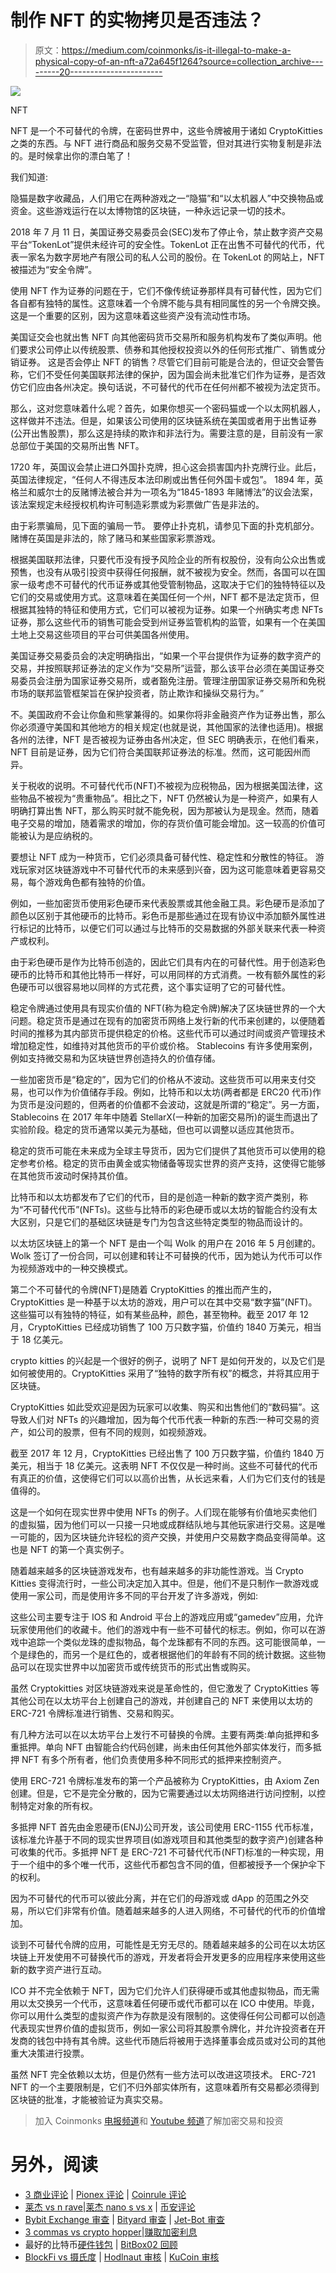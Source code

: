 # 制作 NFT 的实物拷贝是否违法？

> 原文：<https://medium.com/coinmonks/is-it-illegal-to-make-a-physical-copy-of-an-nft-a72a645f1264?source=collection_archive---------20----------------------->

![](img/b8309cf9a025d2b19c39ce15c58099f8.png)

NFT

NFT 是一个不可替代的令牌，在密码世界中，这些令牌被用于诸如 CryptoKitties 之类的东西。与 NFT 进行商品和服务交易不受监管，但对其进行实物复制是非法的。是时候拿出你的漂白笔了！

我们知道:

隐猫是数字收藏品，人们用它在两种游戏之一“隐猫”和“以太机器人”中交换物品或资金。这些游戏运行在以太博物馆的区块链，一种永远记录一切的技术。

2018 年 7 月 11 日，美国证券交易委员会(SEC)发布了停止令，禁止数字资产交易平台“TokenLot”提供未经许可的安全性。TokenLot 正在出售不可替代的代币，代表一家名为数字房地产有限公司的私人公司的股份。在 TokenLot 的网站上，NFT 被描述为“安全令牌”。

使用 NFT 作为证券的问题在于，它们不像传统证券那样具有可替代性，因为它们各自都有独特的属性。这意味着一个令牌不能与具有相同属性的另一个令牌交换。这是一个重要的区别，因为这意味着这些资产没有流动性市场。

美国证交会也就出售 NFT 向其他密码货币交易所和服务机构发布了类似声明。他们要求公司停止以传统股票、债券和其他授权投资以外的任何形式推广、销售或分销证券。
这是否会停止 NFT 的销售？尽管它们目前可能是合法的，但证交会警告称，它们不受任何美国联邦法律的保护，因为国会尚未批准它们作为证券，是否效仿它们应由各州决定。换句话说，不可替代的代币在任何州都不被视为法定货币。

那么，这对您意味着什么呢？首先，如果你想买一个密码猫或一个以太网机器人，这样做并不违法。但是，如果该公司使用的区块链系统在美国或者用于出售证券(公开出售股票)，那么这是持续的欺诈和非法行为。需要注意的是，目前没有一家总部位于美国的交易所出售 NFT。

1720 年，英国议会禁止进口外国扑克牌，担心这会损害国内扑克牌行业。此后，英国法律规定，“任何人不得违反本法印刷或出售任何外国卡或包”。
1894 年，英格兰和威尔士的反赌博法被合并为一项名为“1845-1893 年赌博法”的议会法案，该法案规定未经授权机构许可制造彩票或为彩票做广告是非法的。

由于彩票骗局，见下面的骗局一节。
要停止扑克机，请参见下面的扑克机部分。
赌博在英国是非法的，除了赌马和某些国家彩票游戏。

根据美国联邦法律，只要代币没有授予风险企业的所有权股份，没有向公众出售或预售，也没有从吸引投资中获得任何报酬，就不被视为安全。然而，各国可以在国家一级考虑不可替代的代币证券或其他受管制物品，这取决于它们的独特特征以及它们的交易或使用方式。这意味着在美国任何一个州，NFT 都不是法定货币，但根据其独特的特征和使用方式，它们可以被视为证券。如果一个州确实考虑 NFTs 证券，那么这些代币的销售可能会受到州证券监管机构的监管，如果有一个在美国土地上交易这些项目的平台可供美国各州使用。

美国证券交易委员会的决定明确指出，“如果一个平台提供作为证券的数字资产的交易，并按照联邦证券法的定义作为“交易所”运营，那么该平台必须在美国证券交易委员会注册为国家证券交易所，或者豁免注册。管理注册国家证券交易所和免税市场的联邦监管框架旨在保护投资者，防止欺诈和操纵交易行为。”

不。美国政府不会让你鱼和熊掌兼得的。如果你将非金融资产作为证券出售，那么你必须遵守美国和其他地方的相关规定(也就是说，其他国家的法律也适用)。根据各州的法律，NFT 是否被视为证券由各州决定，但 SEC 明确表示，在他们看来，NFT 目前是证券，因为它们符合美国联邦证券法的标准。然而，这可能因州而异。

关于税收的说明。不可替代代币(NFT)不被视为应税物品，因为根据美国法律，这些物品不被视为“贵重物品”。相比之下，NFT 仍然被认为是一种资产，如果有人明确打算出售 NFT，那么购买时就不能免税，因为那被认为是现金。然而，随着电子交易的增加，随着需求的增加，你的存货价值可能会增加。这一较高的价值可能被认为是应纳税的。

要想让 NFT 成为一种货币，它们必须具备可替代性、稳定性和分散性的特征。
游戏玩家对区块链游戏中不可替代代币的未来感到兴奋，因为这可能意味着更容易交易，每个游戏角色都有独特的价值。

例如，一些加密货币使用彩色硬币来代表股票或其他金融工具。彩色硬币是添加了颜色以区别于其他硬币的比特币。彩色币是那些通过在现有协议中添加额外属性进行标记的比特币，以便它们可以通过与比特币的交易数据的外部关联来代表一种资产或权利。

由于彩色硬币是作为比特币创造的，因此它们具有内在的可替代性。用于创造彩色硬币的比特币和其他比特币一样好，可以用同样的方式消费。一枚有额外属性的彩色硬币可以很容易地以同样的方式花费，这个事实证明了它的可替代性。

稳定令牌通过使用具有现实价值的 NFT(称为稳定令牌)解决了区块链世界的一个大问题。稳定货币是通过在现有的加密货币网络上发行新的代币来创建的，以便随着时间的推移为其内部货币提供稳定的价格。这些代币可以通过时间或资产管理技术增加稳定性，如维持对其他货币的平价或价格。
Stablecoins 有许多使用案例，例如支持微交易和为区块链世界创造持久的价值存储。

一些加密货币是“稳定的”，因为它们的价格从不波动。这些货币可以用来支付交易，也可以作为价值储存手段。例如，比特币和以太坊(两者都是 ERC20 代币)作为货币是没问题的，但两者的价值都不会波动，这就是所谓的“稳定”。另一方面，Stablecoins 在 2017 年年中随着 StellarX(一种新的加密交易所)的诞生而退出了实验阶段。稳定的货币通常以美元为基础，但也可以调整以适应其他货币。

稳定的货币可能在未来成为全球主导货币，因为它们提供了其他货币可以使用的稳定参考价格。稳定的货币由黄金或实物储备等现实世界的资产支持，这使得它能够在其他货币波动时保持其价值。

比特币和以太坊都发布了它们的代币，目的是创造一种新的数字资产类别，称为“不可替代代币”(NFTs)。这些与比特币的彩色硬币或以太坊的智能合约没有太大区别，只是它们的基础区块链是专门为包含这些特定类型的物品而设计的。

以太坊区块链上的第一个 NFT 是由一个叫 Wolk 的用户在 2016 年 5 月创建的。Wolk 签订了一份合同，可以创建和转让不可替换的代币，因为她认为代币可以作为视频游戏中的一种交换模式。

第二个不可替代的令牌(NFT)是随着 CryptoKitties 的推出而产生的，CryptoKitties 是一种基于以太坊的游戏，用户可以在其中交易“数字猫”(NFT)。这些猫可以有独特的特征，如有某些品种，颜色，甚至物种。截至 2017 年 12 月，CryptoKitties 已经成功销售了 100 万只数字猫，价值约 1840 万美元，相当于 18 亿美元。

crypto kitties 的兴起是一个很好的例子，说明了 NFT 是如何开发的，以及它们是如何被使用的。CryptoKitties 采用了“独特的数字所有权”的概念，并将其应用于区块链。

CryptoKitties 如此受欢迎是因为玩家可以收集、购买和出售他们的“数码猫”。这导致人们对 NFTs 的兴趣增加，因为每个代币代表一种新的东西:一种可交易的资产，如公司的股票，但有不同的规则，如视频游戏。

截至 2017 年 12 月，CryptoKitties 已经出售了 100 万只数字猫，价值约 1840 万美元，相当于 18 亿美元。这表明 NFT 不仅仅是一种时尚。这些不可替代的代币有真正的价值，这使得它们可以以高价出售，从长远来看，人们为它们支付的钱是值得的。

这是一个如何在现实世界中使用 NFTs 的例子。人们现在能够有价值地买卖他们的虚拟猫，因为他们可以一只接一只地或成群结队地与其他玩家进行交易。这是唯一可能的，因为区块链允许轻松的资产交换，并使用户交易数字商品变得简单。这也是 NFT 的第一个真实例子。

随着越来越多的区块链游戏发布，也有越来越多的非功能性游戏。当 Crypto Kitties 变得流行时，一些公司决定加入其中。但是，他们不是只制作一款游戏或使用一家公司，而是使用许多不同的平台开发了许多游戏，例如:

这些公司主要专注于 IOS 和 Android 平台上的游戏应用或“gamedev”应用，允许玩家使用他们的收藏卡。他们的游戏中有一些不可替代的标志。例如，你可以在游戏中追踪一个类似龙珠的虚拟物品，每个龙珠都有不同的东西。这可能很简单，一个是绿色的，而另一个是红色的，或者根据他们的年龄有不同的统计数据。这些物品可以在现实世界中以加密货币或传统货币的形式出售或购买。

虽然 Cryptokitties 对区块链游戏来说是革命性的，但它激发了 CryptoKitties 等其他公司在以太坊平台上创建自己的游戏，并创建自己的 NFT 来使用以太坊的 ERC-721 令牌标准进行销售、交易和购买。

有几种方法可以在以太坊平台上发行不可替换的令牌。主要有两类:单向抵押和多重抵押。单向 NFT 由智能合约代码创建，尚未由任何其他外部实体发行，而多抵押 NFT 有多个所有者，他们负责使用多种不同形式的抵押来控制资产。

使用 ERC-721 令牌标准发布的第一个产品被称为 CryptoKitties，由 Axiom Zen 创建。但是，它不是完全分散的，因为它需要通过以太坊网络进行访问控制，以控制特定对象的所有权。

多抵押 NFT 首先由金恩硬币(ENJ)公司开发，该公司使用 ERC-1155 代币标准，该标准允许基于不同的现实世界项目(如游戏项目和其他类型的数字资产)创建各种可收集的代币。多抵押 NFT 是 ERC-721 不可替代代币(NFT)标准的一种实现，用于一个组中的多个唯一代币，这些代币都包含不同的值，但都被授予一个保护伞下的权利。

因为不可替代的代币可以彼此分离，并在它们的母游戏或 dApp 的范围之外交易，所以它们非常有价值。随着越来越多的人进入网络，不可替代的代币的价值增加。

谈到不可替代令牌的应用，可能性是无穷无尽的。随着越来越多的公司在以太坊区块链上开发使用不可替换代币的游戏，开发者将会开发更多的应用程序来使用这些新的数字资产进行互动。

ICO 并不完全依赖于 NFT，因为它们允许人们获得硬币或其他虚拟物品，而无需用以太交换另一个代币，这意味着任何硬币或代币都可以在 ICO 中使用。毕竟，你可以用什么类型的虚拟资产作为存款是没有限制的。这使得任何公司都可以创造代表现实世界价值的虚拟货币，例如一家公司将其股票令牌化，并允许投资者在开发商的钱包中持有其令牌。这些代币随后将被用于选择董事会成员或对公司的其他重大决策进行投票。

虽然 NFT 完全依赖以太坊，但是仍然有一些方法可以改进这项技术。
ERC-721 NFT 的一个主要限制是，它们不归外部实体所有，这意味着所有交易都必须得到区块链的批准，才能被验证为真实交易。

> 加入 Coinmonks [电报频道](https://t.me/coincodecap)和 [Youtube 频道](https://www.youtube.com/c/coinmonks/videos)了解加密交易和投资

# 另外，阅读

*   [3 商业评论](/coinmonks/3commas-review-an-excellent-crypto-trading-bot-2020-1313a58bec92) | [Pionex 评论](https://coincodecap.com/pionex-review-exchange-with-crypto-trading-bot) | [Coinrule 评论](/coinmonks/coinrule-review-2021-a-beginner-friendly-crypto-trading-bot-daf0504848ba)
*   [莱杰 vs n rave](/coinmonks/ledger-vs-ngrave-zero-7e40f0c1d694)|[莱杰 nano s vs x](/coinmonks/ledger-nano-s-vs-x-battery-hardware-price-storage-59a6663fe3b0) | [币安评论](/coinmonks/binance-review-ee10d3bf3b6e)
*   [Bybit Exchange 审查](/coinmonks/bybit-exchange-review-dbd570019b71) | [Bityard 审查](https://coincodecap.com/bityard-reivew) | [Jet-Bot 审查](https://coincodecap.com/jet-bot-review)
*   [3 commas vs crypto hopper](/coinmonks/3commas-vs-pionex-vs-cryptohopper-best-crypto-bot-6a98d2baa203)|[赚取加密利息](/coinmonks/earn-crypto-interest-b10b810fdda3)
*   最好的比特币[硬件钱包](/coinmonks/hardware-wallets-dfa1211730c6) | [BitBox02 回顾](/coinmonks/bitbox02-review-your-swiss-bitcoin-hardware-wallet-c36c88fff29)
*   [BlockFi vs 摄氏度](/coinmonks/blockfi-vs-celsius-vs-hodlnaut-8a1cc8c26630) | [Hodlnaut 审核](/coinmonks/hodlnaut-review-best-way-to-hodl-is-to-earn-interest-on-your-bitcoin-6658a8c19edf) | [KuCoin 审核](https://coincodecap.com/kucoin-review)